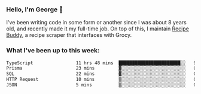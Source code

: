 ### Hello, I'm George 👋

I've been writing code in some form or another since I was about 8 years old, and recently made it my full-time job. On top of this, I maintain [Recipe Buddy](https://github.com/georgegebbett/recipe-buddy), a recipe scraper that interfaces with Grocy.  

<!--
**georgegebbett/georgegebbett** is a ✨ _special_ ✨ repository because its `README.md` (this file) appears on your GitHub profile.

Here are some ideas to get you started:

- 🔭 I’m currently working on ...
- 🌱 I’m currently learning ...
- 👯 I’m looking to collaborate on ...
- 🤔 I’m looking for help with ...
- 💬 Ask me about ...
- 📫 How to reach me: ...
- 😄 Pronouns: ...
- ⚡ Fun fact: ...
-->

### What I've been up to this week:
<!--START_SECTION:waka-->

```txt
TypeScript                11 hrs 48 mins  ███████████████████████░░   91.59 %
Prisma                    23 mins         ▓░░░░░░░░░░░░░░░░░░░░░░░░   03.09 %
SQL                       22 mins         ▓░░░░░░░░░░░░░░░░░░░░░░░░   02.93 %
HTTP Request              10 mins         ▒░░░░░░░░░░░░░░░░░░░░░░░░   01.34 %
JSON                      5 mins          ▒░░░░░░░░░░░░░░░░░░░░░░░░   00.73 %
```

<!--END_SECTION:waka-->
